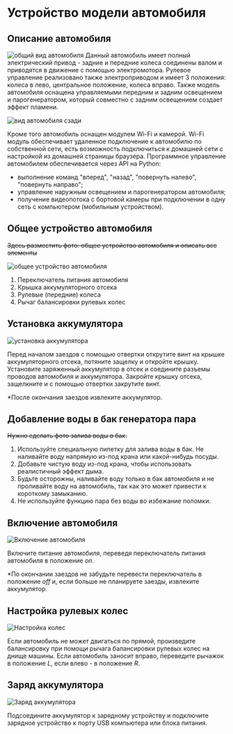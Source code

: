 # Устройство модели автомобиля
## Описание автомобиля
![общий вид автомобиля](../Материалы%20для%20учителя/images/car.png)
Данный автомобиль имеет полный электрический привод - задние и передние колеса соединены валом и приводятся в движение с помощью электромотора.
Рулевое управление реализовано также электроприводом и имеет 3 положения: колеса в лево, центральное положение, колеса вправо.
Также модель автомобиля оснащена управляемыми передним и задним освещением и парогенератором, который совместно с задним освещением создает эффект пламени.

![вид автомобиля сзади](../Материалы%20для%20учителя/images/back_view.png)

Кроме того автомобиль оснащен модулем Wi-Fi и камерой.
Wi-Fi модуль обеспечивает удаленное подключение к автомобилю по собственной сети, есть возможность подключиться к домашней сети с настройкой из домашней страницы браузера.
Программное управление автомобилем обеспечивается через API на Python:
- выполнение команд "вперед", "назад", "повернуть налево", "повернуть направо"; 
- управление наружным освещением и парогенератором автомобиля;
- получение видеопотока с бортовой камеры при подключении в одну сеть с компьютером (мобильным устройством).

## Общее устройство автомобиля

~~Здесь разместить фото: общее устройство автомобиля и описать все элементы~~

![общее устройство автомобиля](../Материалы%20для%20учителя/images/need_CarDevice.PNG)

1. Переключатель питания автомобиля
2. Крышка аккумуляторного отсека
3. Рулевые (передние) колеса
4. Рычаг балансировки рулевых колес

## Установка аккумулятора

![установка аккумулятора](../Материалы%20для%20учителя/images/need_BatInstall.PNG)

Перед началом заездов с помощью отвертки открутите винт на крышке аккумуляторного отсека, потяните защелку и откройте крышку.
Установите заряженный аккумулятор в отсек и соедините разъемы проводов автомобиля и аккумулятора.
Закройте крышку отсека, защелкните и с помощью отвертки закрутите винт.

*После окончания заездов извлеките аккумулятор.

## Добавление воды в бак генератора пара

~~Нужно сделать фото залива воды в бак.~~

1. Используйте специальную пипетку для залива воды в бак. Не наливайте воду напрямую из-под крана или какой-нибудь посуды. 
2. Добавьте чистую воду из-под крана, чтобы использовать реалистичный эффект дыма.
3. Будьте осторожны, наливайте воду только в бак автомобиля и не проливайте воду на автомобиль, так как это может привести к короткому замыканию.
4. Не используйте функцию пара без воды во избежание поломки. 

## Включение автомобиля

![Включение автомобиля](../Материалы%20для%20учителя/images/need_CarOn.PNG)

Включите питание автомобиля, переведя переключатель питания автомобиля в положение _on_.

*По окончании заездов не забудьте перевести переключатель в положение _off_ и, если больше не планируете заезды, извлеките аккумулятор.

## Настройка рулевых колес

![Настройка колес](../Материалы%20для%20учителя/images/need_WeelsSetting.PNG)

Если автомобиль не может двигаться по прямой, произведите балансировку при помощи рычага балансировки рулевых колес на днище машины.
Если автомобиль заносит вправо, переведите рычажок в положение _L_, если влево - в положение _R_.

## Заряд аккумулятора

![Заряд аккумулятора](../Материалы%20для%20учителя/images/need_BatCarging.PNG)

Подсоедините аккумулятор к зарядному устройству и подключите зарядное устройство к порту USB компьютера или блока питания.